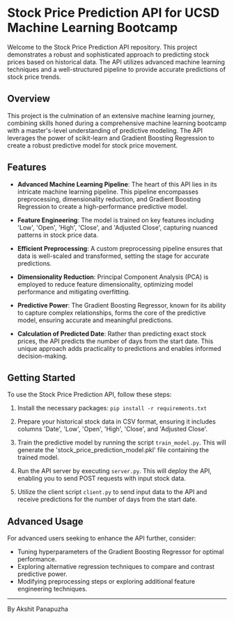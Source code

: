 # Stock Price Prediction API for UCSD Machine Learning Bootcamp

Welcome to the Stock Price Prediction API repository. This project demonstrates a robust and sophisticated approach to predicting stock prices based on historical data. The API utilizes advanced machine learning techniques and a well-structured pipeline to provide accurate predictions of stock price trends.

## Overview

This project is the culmination of an extensive machine learning journey, combining skills honed during a comprehensive machine learning bootcamp with a master's-level understanding of predictive modeling. The API leverages the power of scikit-learn and Gradient Boosting Regression to create a robust predictive model for stock price movement.

## Features

- **Advanced Machine Learning Pipeline**: The heart of this API lies in its intricate machine learning pipeline. This pipeline encompasses preprocessing, dimensionality reduction, and Gradient Boosting Regression to create a high-performance predictive model.

- **Feature Engineering**: The model is trained on key features including 'Low', 'Open', 'High', 'Close', and 'Adjusted Close', capturing nuanced patterns in stock price data.

- **Efficient Preprocessing**: A custom preprocessing pipeline ensures that data is well-scaled and transformed, setting the stage for accurate predictions.

- **Dimensionality Reduction**: Principal Component Analysis (PCA) is employed to reduce feature dimensionality, optimizing model performance and mitigating overfitting.

- **Predictive Power**: The Gradient Boosting Regressor, known for its ability to capture complex relationships, forms the core of the predictive model, ensuring accurate and meaningful predictions.

- **Calculation of Predicted Date**: Rather than predicting exact stock prices, the API predicts the number of days from the start date. This unique approach adds practicality to predictions and enables informed decision-making.

## Getting Started

To use the Stock Price Prediction API, follow these steps:

1. Install the necessary packages: `pip install -r requirements.txt`

2. Prepare your historical stock data in CSV format, ensuring it includes columns 'Date', 'Low', 'Open', 'High', 'Close', and 'Adjusted Close'.

3. Train the predictive model by running the script `train_model.py`. This will generate the 'stock_price_prediction_model.pkl' file containing the trained model.

4. Run the API server by executing `server.py`. This will deploy the API, enabling you to send POST requests with input stock data.

5. Utilize the client script `client.py` to send input data to the API and receive predictions for the number of days from the start date.

## Advanced Usage

For advanced users seeking to enhance the API further, consider:

- Tuning hyperparameters of the Gradient Boosting Regressor for optimal performance.
- Exploring alternative regression techniques to compare and contrast predictive power.
- Modifying preprocessing steps or exploring additional feature engineering techniques.

---

By Akshit Panapuzha

